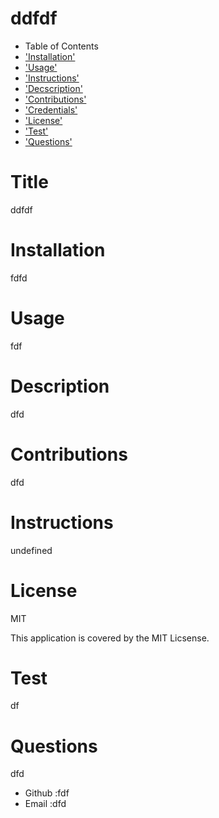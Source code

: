 # ddfdf
* Table of Contents
* ['Installation'](#installation)
* ['Usage'](#usage)
* ['Instructions'](#instructions)
* ['Decscription'](#description)
* ['Contributions'](#contributions)
* ['Credentials'](#credentials)
* ['License'](#license)
* ['Test'](#test)
* ['Questions'](#questions)

        
# Title
ddfdf
# Installation
fdfd
# Usage 
fdf
# Description
dfd
# Contributions
dfd
# Instructions
undefined
# License
MIT


This application is covered by the MIT Licsense.
# Test
df

# Questions
dfd
* Github :fdf
* Email :dfd